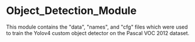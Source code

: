 # Object_Detection_Module
This module contains the "data", "names", and "cfg" files which were used to train the Yolov4 custom object detector on the Pascal VOC 2012 dataset. 
